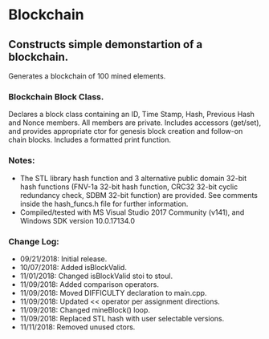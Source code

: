 # Blockchain
## Constructs simple demonstartion of a blockchain.

Generates a blockchain of 100 mined elements.

### Blockchain Block Class.

Declares a block class containing an ID, Time Stamp, Hash, Previous Hash and Nonce members. All members are private. Includes accessors (get/set), and provides appropriate ctor for genesis block creation and follow-on chain blocks. Includes a formatted print function.

### Notes:
* The STL library hash function and 3 alternative public domain 32-bit hash functions (FNV-1a 32-bit hash function, CRC32 32-bit cyclic redundancy check, SDBM 32-bit function) are provided. See comments inside the hash_funcs.h file for further information.
* Compiled/tested with MS Visual Studio 2017 Community (v141), and Windows SDK version 10.0.17134.0

### Change Log:
* 09/21/2018: Initial release.
* 10/07/2018: Added isBlockValid.
* 11/01/2018: Changed isBlockValid stoi to stoul.
* 11/09/2018: Added comparison operators.
* 11/09/2018: Moved DIFFICULTY declaration to main.cpp.
* 11/09/2018: Updated << operator per assignment directions.
* 11/09/2018: Changed mineBlock() loop.
* 11/09/2018: Replaced STL hash with user selectable versions.
* 11/11/2018: Removed unused ctors.
